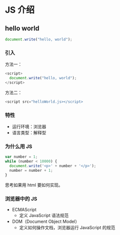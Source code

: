 # JS 介绍

## hello world

```javascript
document.write("hello, world");
```

### 引入

方法一：

```javascript
<script>
  document.write("hello, world");
</script>
```

方法二：

```javascript
<script src="helloWorld.js></script>
```

### 特性

- 运行环境：浏览器
- 语言类型：解释型

### 为什么用 JS

```javascript
var number = 1;
while (number < 10000) {
  document.write('<p>' + number + '</p>');
  number = number + 1;
}
```

思考如果用 html 要如何实现。

### 浏览器中的 JS

- ECMAScript
  - 定义 JavaScript 语法规范
- DOM（Document Object Model）
  - 定义如何操作文档，浏览器运行 JavaScript 的规范

